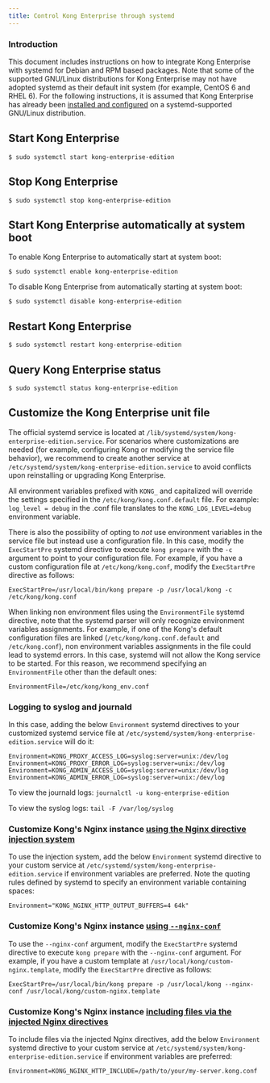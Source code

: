 ```yaml
---
title: Control Kong Enterprise through systemd
---
```


### Introduction

This document includes instructions on how to integrate Kong Enterprise with systemd for Debian and RPM based packages. Note that some of the supported GNU/Linux distributions for Kong Enterprise may not have adopted systemd as their default init system (for example, CentOS 6 and RHEL 6). For the following instructions, it is assumed that Kong Enterprise has already been [installed and configured](https://docs.konghq.com/enterprise/latest/deployment/installation/overview/) on a systemd-supported GNU/Linux distribution.

## Start Kong Enterprise

```
$ sudo systemctl start kong-enterprise-edition
```

## Stop Kong Enterprise

```
$ sudo systemctl stop kong-enterprise-edition
```

## Start Kong Enterprise automatically at system boot

To enable Kong Enterprise to automatically start at system boot:

```
$ sudo systemctl enable kong-enterprise-edition
```

To disable Kong Enterprise from automatically starting at system boot:

```
$ sudo systemctl disable kong-enterprise-edition
```

## Restart Kong Enterprise

```
$ sudo systemctl restart kong-enterprise-edition
```

## Query Kong Enterprise status

```
$ sudo systemctl status kong-enterprise-edition
```

## Customize the Kong Enterprise unit file

The official systemd service is located at `/lib/systemd/system/kong-enterprise-edition.service`. For scenarios where customizations are needed (for example, configuring Kong or modifying the service file behavior), we recommend to create another service at `/etc/systemd/system/kong-enterprise-edition.service` to avoid conflicts upon reinstalling or upgrading Kong Enterprise.

All environment variables prefixed with `KONG_` and capitalized will override the settings specified in the `/etc/kong/kong.conf.default` file. For example: `log_level = debug` in the .conf file translates to the `KONG_LOG_LEVEL=debug` environment variable.

There is also the possibility of opting to _not_ use environment variables in the service file but instead use a configuration file. In this case, modify the `ExecStartPre` systemd directive to execute `kong prepare` with the `-c` argument to point to your configuration file. For example, if you have a custom configuration file at `/etc/kong/kong.conf`, modify the `ExecStartPre` directive as follows:

```
ExecStartPre=/usr/local/bin/kong prepare -p /usr/local/kong -c /etc/kong/kong.conf
```

When linking non environment files using the `EnvironmentFile` systemd directive, note that the systemd parser will only recognize environment variables assignments. For example, if one of the Kong's default configuration files are linked (`/etc/kong/kong.conf.default` and `/etc/kong.conf`), non environment variables assignments in the file could lead to systemd errors. In this case, systemd will not allow the Kong service to be started. For this reason, we recommend specifying an `EnvironmentFile` other than the default ones:

```
EnvironmentFile=/etc/kong/kong_env.conf
```

### Logging to syslog and journald

In this case, adding the below `Environment` systemd directives to your customized systemd service file at `/etc/systemd/system/kong-enterprise-edition.service` will do it:

```
Environment=KONG_PROXY_ACCESS_LOG=syslog:server=unix:/dev/log
Environment=KONG_PROXY_ERROR_LOG=syslog:server=unix:/dev/log
Environment=KONG_ADMIN_ACCESS_LOG=syslog:server=unix:/dev/log
Environment=KONG_ADMIN_ERROR_LOG=syslog:server=unix:/dev/log
```

To view the journald logs:
   `journalctl -u kong-enterprise-edition`

To view the syslog logs:
   `tail -F /var/log/syslog`

### Customize Kong's Nginx instance [using the Nginx directive injection system](https://docs.konghq.com/latest/configuration/#injecting-individual-nginx-directives)

To use the injection system, add the below `Environment` systemd directive to your custom service at `/etc/systemd/system/kong-enterprise-edition.service` if environment variables are preferred. Note the quoting rules defined by systemd to specify an environment variable containing spaces:

```
Environment="KONG_NGINX_HTTP_OUTPUT_BUFFERS=4 64k"
```

### Customize Kong's Nginx instance [using `--nginx-conf`](https://docs.konghq.com/latest/configuration/#custom-nginx-templates)

To use the `--nginx-conf` argument, modify the `ExecStartPre` systemd directive to execute `kong prepare` with the `--nginx-conf` argument. For example, if you have a custom template at `/usr/local/kong/custom-nginx.template`, modify the `ExecStartPre` directive as follows:

```
ExecStartPre=/usr/local/bin/kong prepare -p /usr/local/kong --nginx-conf /usr/local/kong/custom-nginx.template
```

### Customize Kong's Nginx instance [including files via the injected Nginx directives](https://docs.konghq.com/1.0.x/configuration/#including-files-via-injected-nginx-directives)

To include files via the injected Nginx directives, add the below `Environment` systemd directive to your custom service at `/etc/systemd/system/kong-enterprise-edition.service` if environment variables are preferred:

```
Environment=KONG_NGINX_HTTP_INCLUDE=/path/to/your/my-server.kong.conf
```
